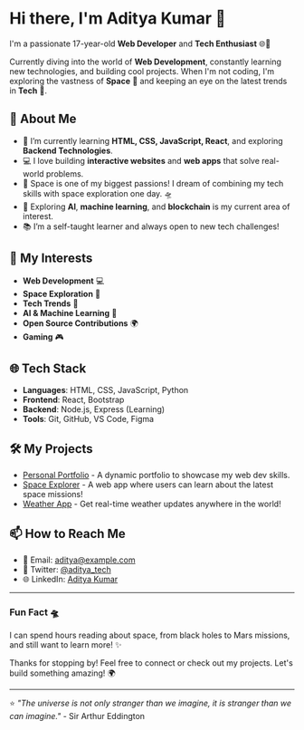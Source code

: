 # Hi there, I'm Aditya Kumar 👋

I'm a passionate 17-year-old **Web Developer** and **Tech Enthusiast** 🌐🚀

Currently diving into the world of **Web Development**, constantly learning new technologies, and building cool projects. When I'm not coding, I'm exploring the vastness of **Space** 🌌 and keeping an eye on the latest trends in **Tech** 🔧.

## 🚀 About Me

- 🌱 I’m currently learning **HTML, CSS, JavaScript, React**, and exploring **Backend Technologies**.
- 💻 I love building **interactive websites** and **web apps** that solve real-world problems.
- 🌌 Space is one of my biggest passions! I dream of combining my tech skills with space exploration one day. 🛸
- 🤖 Exploring **AI**, **machine learning**, and **blockchain** is my current area of interest.
- 📚 I’m a self-taught learner and always open to new tech challenges!

## 🔭 My Interests
- **Web Development** 💻
- **Space Exploration** 🌠
- **Tech Trends** 🚀
- **AI & Machine Learning** 🤖
- **Open Source Contributions** 🌍
- **Gaming** 🎮

## 🌐 Tech Stack
- **Languages**: HTML, CSS, JavaScript, Python
- **Frontend**: React, Bootstrap
- **Backend**: Node.js, Express (Learning)
- **Tools**: Git, GitHub, VS Code, Figma

## 🛠️ My Projects
- [Personal Portfolio](https://link-to-your-portfolio.com) - A dynamic portfolio to showcase my web dev skills.
- [Space Explorer](https://link-to-project.com) - A web app where users can learn about the latest space missions!
- [Weather App](https://link-to-weather-app.com) - Get real-time weather updates anywhere in the world!

## 📫 How to Reach Me
- 📧 Email: [aditya@example.com](mailto:aditya@example.com)
- 💬 Twitter: [@aditya_tech](https://twitter.com/aditya_tech)
- 🌐 LinkedIn: [Aditya Kumar](https://linkedin.com/in/aditya-kumar)

---

### Fun Fact 🛸
I can spend hours reading about space, from black holes to Mars missions, and still want to learn more! ✨

Thanks for stopping by! Feel free to connect or check out my projects. Let's build something amazing! 🌍

---

⭐ _"The universe is not only stranger than we imagine, it is stranger than we can imagine."_ - Sir Arthur Eddington
#

